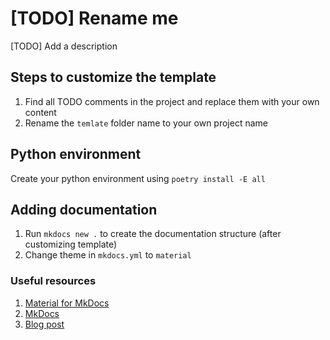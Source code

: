 # [TODO] Rename me

[TODO] Add a description

## Steps to customize the template
1. Find all TODO comments in the project and replace them with your own content
2. Rename the `temlate` folder name to your own project name

## Python environment
Create your python environment using `poetry install -E all`

## Adding documentation
1. Run `mkdocs new .` to create the documentation structure (after customizing template)
2. Change theme in `mkdocs.yml` to `material`

### Useful resources
1. [Material for MkDocs](https://jamstackthemes.dev/demo/theme/mkdocs-material/)
2. [MkDocs](https://www.mkdocs.org/)
3. [Blog post](https://blog.elmah.io/creating-a-documentation-site-with-mkdocs/)
